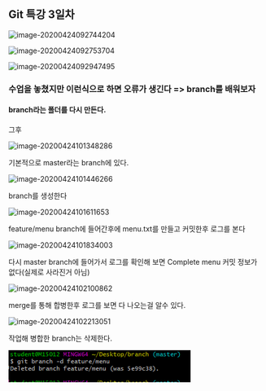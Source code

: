## Git 특강 3일차





![image-20200424092744204](C:\Users\student\AppData\Roaming\Typora\typora-user-images\image-20200424092744204.png)



![image-20200424092753704](C:\Users\student\AppData\Roaming\Typora\typora-user-images\image-20200424092753704.png)





![image-20200424092947495](C:\Users\student\AppData\Roaming\Typora\typora-user-images\image-20200424092947495.png)

### 수업을 놓쳤지만 이런식으로 하면 오류가 생긴다 => branch를 배워보자





#### branch라는 폴더를 다시 만든다.

그후

![image-20200424101348286](C:\Users\student\AppData\Roaming\Typora\typora-user-images\image-20200424101348286.png)





기본적으로 master라는 branch에 있다.

![image-20200424101446266](C:\Users\student\AppData\Roaming\Typora\typora-user-images\image-20200424101446266.png)



branch를 생성한다

![image-20200424101611653](C:\Users\student\AppData\Roaming\Typora\typora-user-images\image-20200424101611653.png)



feature/menu branch에 들어간후에 menu.txt를 만들고 커밋한후 로그를 본다

![image-20200424101834003](C:\Users\student\AppData\Roaming\Typora\typora-user-images\image-20200424101834003.png)



다시 master branch에 들어가서 로그를 확인해 보면 Complete menu 커밋 정보가 없다(실제로 사라진거 아님)

![image-20200424102100862](C:\Users\student\AppData\Roaming\Typora\typora-user-images\image-20200424102100862.png)



merge를 통해 합병한후 로그를 보면 다 나오는걸 알수 있다.

![image-20200424102213051](C:\Users\student\AppData\Roaming\Typora\typora-user-images\image-20200424102213051.png)



작업해 병합한 branch는 삭제한다.

![image-20200424102623741](images/image-20200424102623741.png)




